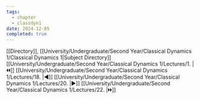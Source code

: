 ```yaml
---
tags:
  - chapter
  - classdyn1
date: 2024-12-05
completed: true
---
```

[[Directory]], [[University/Undergraduate/Second Year/Classical Dynamics 1/Classical Dynamics 1|Subject Directory]]
[[University/Undergraduate/Second Year/Classical Dynamics 1/Lectures/1. |🞀🞀]] [[University/Undergraduate/Second Year/Classical Dynamics 1/Lectures/18. |◀]] [[University/Undergraduate/Second Year/Classical Dynamics 1/Lectures/20. |▶]] [[University/Undergraduate/Second Year/Classical Dynamics 1/Lectures/22. |🞂🞂]]
# 
## 
### 